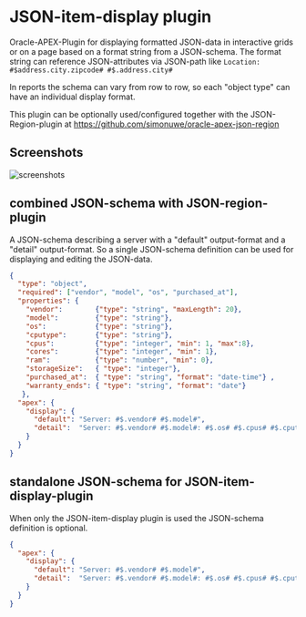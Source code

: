 # JSON-item-display plugin

Oracle-APEX-Plugin for displaying formatted JSON-data in interactive grids or on a page based on a format string from a JSON-schema.
The format string can reference JSON-attributes via JSON-path like
 ```Location: #$address.city.zipcode# #$.address.city#```

In reports the schema can vary from row to row, so each "object type" can have an individual display format.

This plugin can be optionally used/configured together with the JSON-Region-plugin at https://github.com/simonuwe/oracle-apex-json-region

## Screenshots
![screenshots](docu/demo.png)


## combined JSON-schema with JSON-region-plugin

A JSON-schema describing a server with a "default" output-format and a "detail" output-format. So a single JSON-schema definition can be used for displaying and editing the JSON-data.

```json
{
  "type": "object",
  "required": ["vendor", "model", "os", "purchased_at"],
  "properties": {
    "vendor":        {"type": "string", "maxLength": 20},
    "model":         {"type": "string"},
    "os":            {"type": "string"},
    "cputype":       {"type": "string"},
    "cpus":          {"type": "integer", "min": 1, "max":8},
    "cores":         {"type": "integer", "min": 1},
    "ram":           {"type": "number", "min": 0},
    "storageSize":   { "type": "integer"},
    "purchased_at":  { "type": "string", "format": "date-time"} ,
    "warranty_ends": { "type": "string", "format": "date"} 
   },
  "apex": {
    "display": {
      "default": "Server: #$.vendor# #$.model#",
      "detail":  "Server: #$.vendor# #$.model#: #$.os# #$.cpus# #$.cputype#"
    }
  }
}
```

## standalone JSON-schema for JSON-item-display-plugin

When only the JSON-item-display plugin is used the JSON-schema definition  is optional.

```json
{
  "apex": {
    "display": {
      "default": "Server: #$.vendor# #$.model#",
      "detail":  "Server: #$.vendor# #$.model#: #$.os# #$.cpus# #$.cputype#"
    }
  }
}
```
